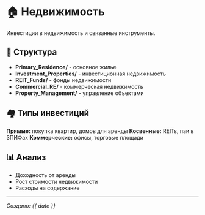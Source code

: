 # 🏠 Недвижимость

Инвестиции в недвижимость и связанные инструменты.

## 📁 Структура
- **Primary_Residence/** - основное жилье
- **Investment_Properties/** - инвестиционная недвижимость
- **REIT_Funds/** - фонды недвижимости
- **Commercial_RE/** - коммерческая недвижимость
- **Property_Management/** - управление объектами

## 🏘️ Типы инвестиций
**Прямые:** покупка квартир, домов для аренды
**Косвенные:** REITs, паи в ЗПИФах
**Коммерческие:** офисы, торговые площади

## 📊 Анализ
- Доходность от аренды
- Рост стоимости недвижимости
- Расходы на содержание

---
*Создано: {{ date }}*

